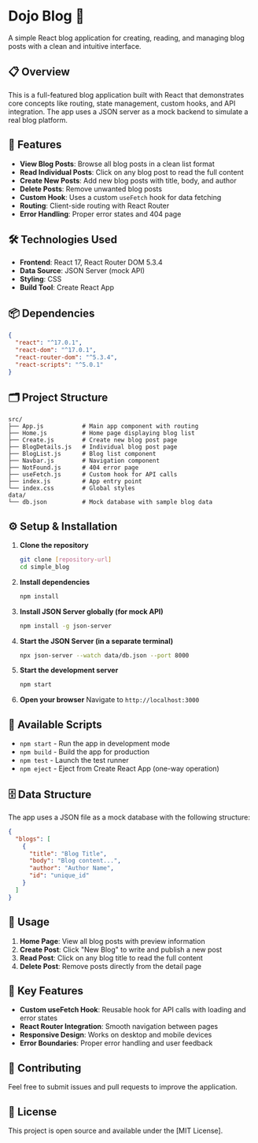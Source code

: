 # Dojo Blog 📝

A simple React blog application for creating, reading, and managing blog posts with a clean and intuitive interface.

## 📋 Overview

This is a full-featured blog application built with React that demonstrates core concepts like routing, state management, custom hooks, and API integration. The app uses a JSON server as a mock backend to simulate a real blog platform.

## 🚀 Features

- **View Blog Posts**: Browse all blog posts in a clean list format
- **Read Individual Posts**: Click on any blog post to read the full content
- **Create New Posts**: Add new blog posts with title, body, and author
- **Delete Posts**: Remove unwanted blog posts
- **Custom Hook**: Uses a custom `useFetch` hook for data fetching
- **Routing**: Client-side routing with React Router
- **Error Handling**: Proper error states and 404 page

## 🛠️ Technologies Used

- **Frontend**: React 17, React Router DOM 5.3.4
- **Data Source**: JSON Server (mock API)
- **Styling**: CSS
- **Build Tool**: Create React App

## 📦 Dependencies

```json
{
  "react": "^17.0.1",
  "react-dom": "^17.0.1",
  "react-router-dom": "^5.3.4",
  "react-scripts": "^5.0.1"
}
```

## 🗂️ Project Structure

```
src/
├── App.js           # Main app component with routing
├── Home.js          # Home page displaying blog list
├── Create.js        # Create new blog post page
├── BlogDetails.js   # Individual blog post page
├── BlogList.js      # Blog list component
├── Navbar.js        # Navigation component
├── NotFound.js      # 404 error page
├── useFetch.js      # Custom hook for API calls
├── index.js         # App entry point
└── index.css        # Global styles
data/
└── db.json          # Mock database with sample blog data
```

## ⚙️ Setup & Installation

1. **Clone the repository**
   ```bash
   git clone [repository-url]
   cd simple_blog
   ```

2. **Install dependencies**
   ```bash
   npm install
   ```

3. **Install JSON Server globally (for mock API)**
   ```bash
   npm install -g json-server
   ```

4. **Start the JSON Server (in a separate terminal)**
   ```bash
   npx json-server --watch data/db.json --port 8000
   ```

5. **Start the development server**
   ```bash
   npm start
   ```

6. **Open your browser**
   Navigate to `http://localhost:3000`

## 🔧 Available Scripts

- `npm start` - Run the app in development mode
- `npm build` - Build the app for production
- `npm test` - Launch the test runner
- `npm eject` - Eject from Create React App (one-way operation)

## 🗄️ Data Structure

The app uses a JSON file as a mock database with the following structure:

```json
{
  "blogs": [
    {
      "title": "Blog Title",
      "body": "Blog content...",
      "author": "Author Name",
      "id": "unique_id"
    }
  ]
}
```

## 📱 Usage

1. **Home Page**: View all blog posts with preview information
2. **Create Post**: Click "New Blog" to write and publish a new post
3. **Read Post**: Click on any blog title to read the full content
4. **Delete Post**: Remove posts directly from the detail page

## 🔧 Key Features

- **Custom useFetch Hook**: Reusable hook for API calls with loading and error states
- **React Router Integration**: Smooth navigation between pages
- **Responsive Design**: Works on desktop and mobile devices
- **Error Boundaries**: Proper error handling and user feedback

## 🤝 Contributing

Feel free to submit issues and pull requests to improve the application.

## 📄 License

This project is open source and available under the [MIT License].